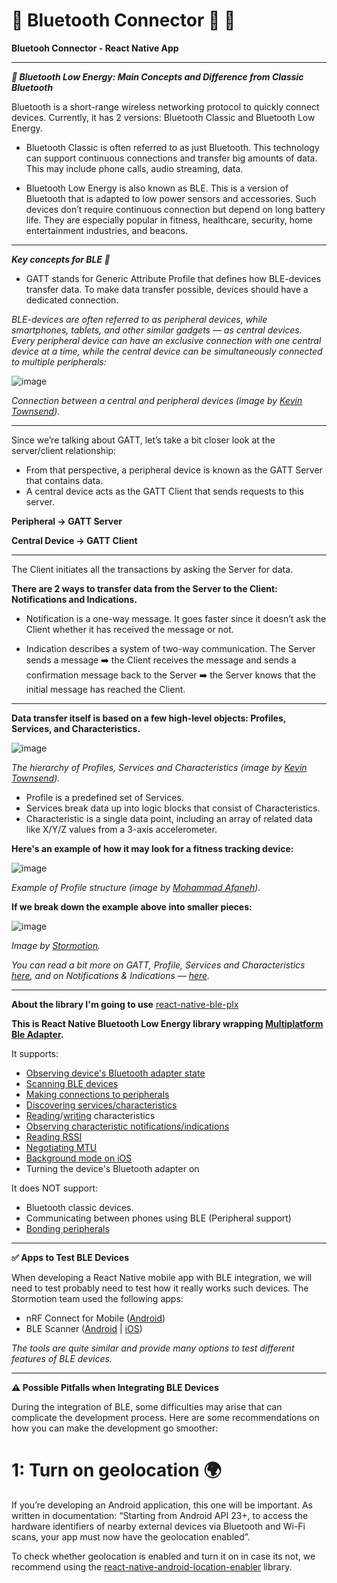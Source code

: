 # :small_blue_diamond: Bluetooth Connector :iphone: :small_blue_diamond:
**Bluetooh Connector - React Native App**
____________________________________________________________________________________________________________________________________________

***📳 Bluetooth Low Energy: Main Concepts and Difference from Classic Bluetooth***

Bluetooth is a short-range wireless networking protocol to quickly connect devices. Currently, it has 2 versions: Bluetooth Classic and Bluetooth Low Energy.

- Bluetooth Classic is often referred to as just Bluetooth. This technology can support continuous connections and transfer big amounts of data. This may include phone calls, audio streaming, data.

- Bluetooth Low Energy is also known as BLE. This is a version of Bluetooth that is adapted to low power sensors and accessories. Such devices don’t require continuous connection but depend on long battery life. They are especially popular in fitness, healthcare, security, home entertainment industries, and beacons.
____________________________________________________________________________________________________________________________________________
***Key concepts for BLE 📖***
- GATT stands for Generic Attribute Profile that defines how BLE-devices transfer data. To make data transfer possible, devices should have a dedicated connection.

_BLE-devices are often referred to as peripheral devices, while smartphones, tablets, and other similar gadgets — as central devices. 
Every peripheral device can have an exclusive connection with one central device at a time, while the central device can be simultaneously connected to multiple peripherals:_

![image](https://user-images.githubusercontent.com/20091777/122648996-bcecc600-d0f9-11eb-8818-6a725adf99c5.png)

_Connection between a central and peripheral devices (image by [Kevin Townsend](https://learn.adafruit.com/users/ktownsend))_.

____________________________________________________________________________________________________________________________________________
Since we’re talking about GATT, let’s take a bit closer look at the server/client relationship:
- From that perspective, a peripheral device is known as the GATT Server that contains data.
- A central device acts as the GATT Client that sends requests to this server.

**Peripheral -> GATT Server**

**Central Device -> GATT Client**
____________________________________________________________________________________________________________________________________________
The Client initiates all the transactions by asking the Server for data. 

**There are 2 ways to transfer data from the Server to the Client: Notifications and Indications.**

- Notification is a one-way message. It goes faster since it doesn’t ask the Client whether it has received the message or not.

- Indication describes a system of two-way communication. 
The Server sends a message ➡️ the Client receives the message and sends a confirmation message back to the Server ➡️ the Server knows that the initial message has reached the Client.
____________________________________________________________________________________________________________________________________________
**Data transfer itself is based on a few high-level objects: Profiles, Services, and Characteristics.**

![image](https://user-images.githubusercontent.com/20091777/122649427-cecf6880-d0fb-11eb-9a70-ab6e8b2998aa.png)

_The hierarchy of Profiles, Services and Characteristics (image by [Kevin Townsend](https://learn.adafruit.com/users/ktownsend))._

- Profile is a predefined set of Services.
- Services break data up into logic blocks that consist of Characteristics.
- Characteristic is a single data point, including an array of related data like X/Y/Z values from a 3-axis accelerometer.

**Here's an example of how it may look for a fitness tracking device:**

![image](https://user-images.githubusercontent.com/20091777/122649567-66cd5200-d0fc-11eb-8281-d39bb080e01d.png)

_Example of Profile structure (image by [Mohammad Afaneh](https://www.novelbits.io/author/mafaneh/))._

**If we break down the example above into smaller pieces:**

![image](https://user-images.githubusercontent.com/20091777/122649989-7fd70280-d0fe-11eb-9ab9-46a02ebe319e.png)

_Image by [Stormotion](https://stormotion.io/blog/what-to-consider-when-integrating-ble-in-your-react-native-app/)._

_You can read a bit more on GATT, Profile, Services and Characteristics [here](https://learn.adafruit.com/introduction-to-bluetooth-low-energy/gatt), and on Notifications & Indications — [here](https://community.nxp.com/docs/DOC-328525)._
____________________________________________________________________________________________________________________________________________

**About the library I'm going to use**
 [react-native-ble-plx](https://openbase.com/js/react-native-ble-plx)

**This is React Native Bluetooth Low Energy library wrapping [Multiplatform Ble Adapter](https://github.com/gkapusta/MultiPlatformBleAdapter).**

It supports:
- [Observing device's Bluetooth adapter state](https://github.com/dotintent/react-native-ble-plx/wiki/Bluetooth-Adapter-State)
- [Scanning BLE devices](https://github.com/dotintent/react-native-ble-plx/wiki/Bluetooth-Scanning)
- [Making connections to peripherals](https://github.com/dotintent/react-native-ble-plx/wiki/Device-Connecting)
- [Discovering services/characteristics](https://github.com/dotintent/react-native-ble-plx/wiki/Device-Service-Discovery)
- [Reading](https://github.com/dotintent/react-native-ble-plx/wiki/Characteristic-Reading)/[writing](https://github.com/dotintent/react-native-ble-plx/wiki/Characteristic-Writing) characteristics
- [Observing characteristic notifications/indications](https://github.com/dotintent/react-native-ble-plx/wiki/Characteristic-Notifying)
- [Reading RSSI](https://github.com/dotintent/react-native-ble-plx/wiki/RSSI-Reading)
- [Negotiating MTU](https://github.com/dotintent/react-native-ble-plx/wiki/MTU-Negotiation)
- [Background mode on iOS](https://github.com/dotintent/react-native-ble-plx/wiki/Background-mode-(iOS))
- Turning the device's Bluetooth adapter on

It does NOT support:
- Bluetooth classic devices.
- Communicating between phones using BLE (Peripheral support)
- [Bonding peripherals](https://github.com/dotintent/react-native-ble-plx/wiki/Device-Bonding)
____________________________________________________________________________________________________________________________________________

**✅ Apps to Test BLE Devices**

When developing a React Native mobile app with BLE integration, we will need to test probably need to test how it really works such devices. The Stormotion team used the following apps:
- nRF Connect for Mobile ([Android](https://play.google.com/store/apps/details?id=no.nordicsemi.android.mcp&hl=uk))
- BLE Scanner ([Android](https://play.google.com/store/apps/details?id=com.macdom.ble.blescanner&hl=uk) | [iOS](https://apps.apple.com/ru/app/ble-scanner-4-0/id1221763603))

_The tools are quite similar and provide many options to test different features of BLE devices._
____________________________________________________________________________________________________________________________________________
**⚠️ Possible Pitfalls when Integrating BLE Devices**

During the integration of BLE, some difficulties may arise that can complicate the development process. 
Here are some recommendations on how you can make the development go smoother:

# 1: Turn on geolocation 🌍
If you’re developing an Android application, this one will be important. As written in documentation: “Starting from Android API 23+, to access the hardware identifiers of nearby external devices via Bluetooth and Wi-Fi scans, your app must now have the geolocation enabled”.

To check whether geolocation is enabled and turn it on in case its not, we recommend using the [react-native-android-location-enabler](https://github.com/Richou/react-native-android-location-enabler) library.
